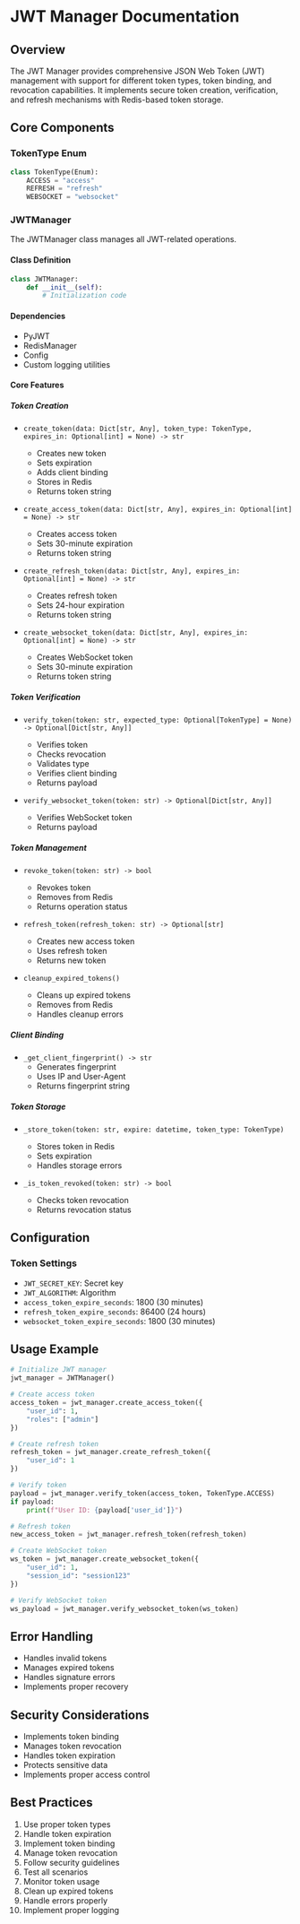 # JWT Manager Documentation

## Overview
The JWT Manager provides comprehensive JSON Web Token (JWT) management with support for different token types, token binding, and revocation capabilities. It implements secure token creation, verification, and refresh mechanisms with Redis-based token storage.

## Core Components

### TokenType Enum
```python
class TokenType(Enum):
    ACCESS = "access"
    REFRESH = "refresh"
    WEBSOCKET = "websocket"
```

### JWTManager
The JWTManager class manages all JWT-related operations.

#### Class Definition
```python
class JWTManager:
    def __init__(self):
        # Initialization code
```

#### Dependencies
- PyJWT
- RedisManager
- Config
- Custom logging utilities

#### Core Features

##### Token Creation
- `create_token(data: Dict[str, Any], token_type: TokenType, expires_in: Optional[int] = None) -> str`
  - Creates new token
  - Sets expiration
  - Adds client binding
  - Stores in Redis
  - Returns token string

- `create_access_token(data: Dict[str, Any], expires_in: Optional[int] = None) -> str`
  - Creates access token
  - Sets 30-minute expiration
  - Returns token string

- `create_refresh_token(data: Dict[str, Any], expires_in: Optional[int] = None) -> str`
  - Creates refresh token
  - Sets 24-hour expiration
  - Returns token string

- `create_websocket_token(data: Dict[str, Any], expires_in: Optional[int] = None) -> str`
  - Creates WebSocket token
  - Sets 30-minute expiration
  - Returns token string

##### Token Verification
- `verify_token(token: str, expected_type: Optional[TokenType] = None) -> Optional[Dict[str, Any]]`
  - Verifies token
  - Checks revocation
  - Validates type
  - Verifies client binding
  - Returns payload

- `verify_websocket_token(token: str) -> Optional[Dict[str, Any]]`
  - Verifies WebSocket token
  - Returns payload

##### Token Management
- `revoke_token(token: str) -> bool`
  - Revokes token
  - Removes from Redis
  - Returns operation status

- `refresh_token(refresh_token: str) -> Optional[str]`
  - Creates new access token
  - Uses refresh token
  - Returns new token

- `cleanup_expired_tokens()`
  - Cleans up expired tokens
  - Removes from Redis
  - Handles cleanup errors

##### Client Binding
- `_get_client_fingerprint() -> str`
  - Generates fingerprint
  - Uses IP and User-Agent
  - Returns fingerprint string

##### Token Storage
- `_store_token(token: str, expire: datetime, token_type: TokenType)`
  - Stores token in Redis
  - Sets expiration
  - Handles storage errors

- `_is_token_revoked(token: str) -> bool`
  - Checks token revocation
  - Returns revocation status

## Configuration

### Token Settings
- `JWT_SECRET_KEY`: Secret key
- `JWT_ALGORITHM`: Algorithm
- `access_token_expire_seconds`: 1800 (30 minutes)
- `refresh_token_expire_seconds`: 86400 (24 hours)
- `websocket_token_expire_seconds`: 1800 (30 minutes)

## Usage Example
```python
# Initialize JWT manager
jwt_manager = JWTManager()

# Create access token
access_token = jwt_manager.create_access_token({
    "user_id": 1,
    "roles": ["admin"]
})

# Create refresh token
refresh_token = jwt_manager.create_refresh_token({
    "user_id": 1
})

# Verify token
payload = jwt_manager.verify_token(access_token, TokenType.ACCESS)
if payload:
    print(f"User ID: {payload['user_id']}")

# Refresh token
new_access_token = jwt_manager.refresh_token(refresh_token)

# Create WebSocket token
ws_token = jwt_manager.create_websocket_token({
    "user_id": 1,
    "session_id": "session123"
})

# Verify WebSocket token
ws_payload = jwt_manager.verify_websocket_token(ws_token)
```

## Error Handling
- Handles invalid tokens
- Manages expired tokens
- Handles signature errors
- Implements proper recovery

## Security Considerations
- Implements token binding
- Manages token revocation
- Handles token expiration
- Protects sensitive data
- Implements proper access control

## Best Practices
1. Use proper token types
2. Handle token expiration
3. Implement token binding
4. Manage token revocation
5. Follow security guidelines
6. Test all scenarios
7. Monitor token usage
8. Clean up expired tokens
9. Handle errors properly
10. Implement proper logging 